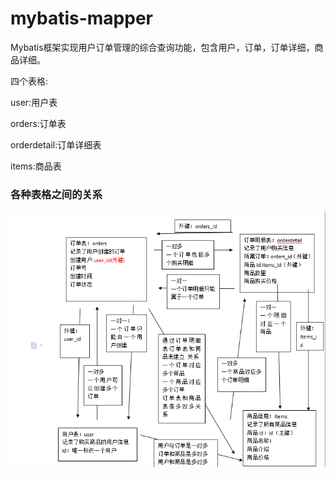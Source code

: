 # mybatis-mapper
Mybatis框架实现用户订单管理的综合查询功能，包含用户，订单，订单详细，商品详细。

四个表格:

user:用户表

orders:订单表

orderdetail:订单详细表

items:商品表

### 各种表格之间的关系

![image](https://github.com/say-hello-user/mybatis-mapper/blob/master/relation.png)
